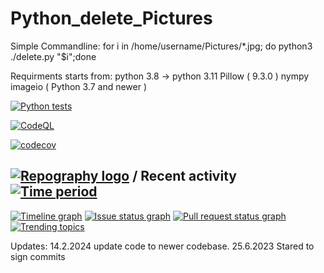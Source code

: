 # Python_delete_Pictures



Simple Commandline: for i in /home/username/Pictures/*.jpg; do python3 ./delete.py "$i";done

Requirments starts from:
python 3.8 -> python 3.11
Pillow ( 9.3.0 ) 
nympy
imageio ( Python 3.7 and newer ) 


[![Python tests](https://github.com/Dragonius/Python_delete_Pictures/actions/workflows/pythonapp.yml/badge.svg)](https://github.com/Dragonius/Python_delete_Pictures/actions/workflows/pythonapp.yml)

[![CodeQL](https://github.com/Dragonius/Python_delete_Pictures/actions/workflows/codeql-analysis.yml/badge.svg)](https://github.com/Dragonius/Python_delete_Pictures/actions/workflows/codeql-analysis.yml)

[![codecov](https://codecov.io/gh/Dragonius/Python_delete_Pictures/graph/badge.svg?token=FEVZV98ZP3)](https://codecov.io/gh/Dragonius/Python_delete_Pictures)

## [![Repography logo](https://images.repography.com/logo.svg)](https://repography.com) / Recent activity [![Time period](https://images.repography.com/31875022/Dragonius/Python_delete_Pictures/recent-activity/dd5dc5fe3b8a4fa66097854354730216_badge.svg)](https://repography.com)
[![Timeline graph](https://images.repography.com/31875022/Dragonius/Python_delete_Pictures/recent-activity/dd5dc5fe3b8a4fa66097854354730216_timeline.svg)](https://github.com/Dragonius/Python_delete_Pictures/commits)
[![Issue status graph](https://images.repography.com/31875022/Dragonius/Python_delete_Pictures/recent-activity/dd5dc5fe3b8a4fa66097854354730216_issues.svg)](https://github.com/Dragonius/Python_delete_Pictures/issues)
[![Pull request status graph](https://images.repography.com/31875022/Dragonius/Python_delete_Pictures/recent-activity/dd5dc5fe3b8a4fa66097854354730216_prs.svg)](https://github.com/Dragonius/Python_delete_Pictures/pulls)
[![Trending topics](https://images.repography.com/31875022/Dragonius/Python_delete_Pictures/recent-activity/dd5dc5fe3b8a4fa66097854354730216_words.svg)](https://github.com/Dragonius/Python_delete_Pictures/commits)


Updates: 
14.2.2024 update code to newer codebase.
25.6.2023 Stared to sign commits
